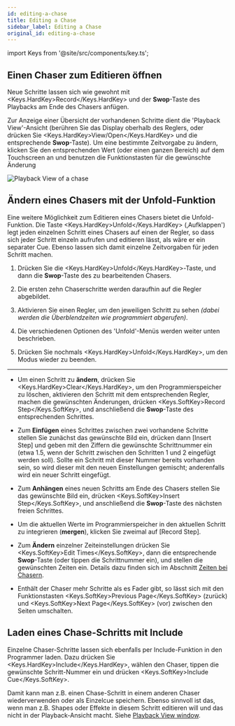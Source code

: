 ```yaml
---
id: editing-a-chase
title: Editing a Chase
sidebar_label: Editing a Chase
original_id: editing-a-chase
---
```


import Keys from '@site/src/components/key.ts';

Einen Chaser zum Editieren öffnen
---------------------------------

Neue Schritte lassen sich wie gewohnt mit <Keys.HardKey>Record</Keys.HardKey> und der
<strong>Swop</strong>-Taste des Playbacks am Ende des Chasers anfügen.

Zur Anzeige einer Übersicht der vorhandenen Schritte dient die 'Playback
View'-Ansicht (berühren Sie das Display oberhalb des Reglers, oder
drücken Sie <Keys.HardKey>View/Open</Keys.HardKey> und die entsprechende
<strong>Swop</strong>-Taste). Um eine bestimmte Zeitvorgabe zu ändern, klicken Sie
den entsprechenden Wert (oder einen ganzen Bereich) auf dem Touchscreen
an und benutzen die Funktionstasten für die gewünschte Änderung

![Playback View of a chase](/docs/images/Playback-View-for-chase.png)

Ändern eines Chasers mit der Unfold-Funktion
--------------------------------------------

Eine weitere Möglichkeit zum Editieren eines Chasers bietet die
Unfold-Funktion. Die Taste <Keys.HardKey>Unfold</Keys.HardKey> (‚Aufklappen') legt jeden
einzelnen Schritt eines Chasers auf einen der Regler, so dass sich jeder
Schritt einzeln aufrufen und editieren lässt, als wäre er ein separater
Cue. Ebenso lassen sich damit einzelne Zeitvorgaben für jeden Schritt
machen.

1. Drücken Sie die <Keys.HardKey>Unfold</Keys.HardKey>-Taste, und dann die <strong>Swop</strong>-Taste des zu
bearbeitenden Chasers.

2. Die ersten zehn Chaserschritte werden daraufhin auf die Regler
abgebildet.

3. Aktivieren Sie einen Regler, um den jeweiligen Schritt zu sehen
*(dabei werden die Überblendzeiten wie programmiert abgerufen)*.

4. Die verschiedenen Optionen des 'Unfold'-Menüs werden weiter unten
beschrieben.

5. Drücken Sie nochmals <Keys.HardKey>Unfold</Keys.HardKey>, um den Modus wieder zu beenden.

---

-   Um einen Schritt zu <strong>ändern</strong>, drücken Sie <Keys.HardKey>Clear</Keys.HardKey>, um den
    Programmierspeicher zu löschen, aktivieren den Schritt mit dem
    entsprechenden Regler, machen die gewünschten Änderungen, drücken
    <Keys.SoftKey>Record Step</Keys.SoftKey>, und anschließend die <strong>Swop</strong>-Taste des
    entsprechenden Schrittes.

-   Zum <strong>Einfügen</strong> eines Schrittes zwischen zwei vorhandene Schritte
    stellen Sie zunächst das gewünschte Bild ein, drücken dann \[Insert
    Step\] und geben mit den Ziffern die gewünschte Schrittnummer ein
    (etwa 1.5, wenn der Schritt zwischen den Schritten 1 und 2 eingefügt
    werden soll). Sollte ein Schritt mit dieser Nummer bereits vorhanden
    sein, so wird dieser mit den neuen Einstellungen gemischt;
    anderenfalls wird ein neuer Schritt eingefügt.

-   Zum <strong>Anhängen</strong> eines neuen Schritts am Ende des Chasers stellen Sie
    das gewünschte Bild ein, drücken <Keys.SoftKey>Insert Step</Keys.SoftKey>, und anschließend
    die <strong>Swop</strong>-Taste des nächsten freien Schrittes.

-   Um die aktuellen Werte im Programmierspeicher in den aktuellen
    Schritt zu integrieren (<strong>mergen</strong>), klicken Sie zweimal auf \[Record
    Step\].

-   Zum <strong>Ändern</strong> einzelner Zeiteinstellungen drücken Sie <Keys.SoftKey>Edit Times</Keys.SoftKey>,
    dann die entsprechende <strong>Swop</strong>-Taste (oder tippen die Schrittnummer
    ein), und stellen die gewünschten Zeiten ein. Details dazu finden
    sich im Abschnitt [Zeiten bei Chasern](chase-timing.md).

-   Enthält der Chaser mehr Schritte als es Fader gibt, so lässt sich
    mit den Funktionstasten <Keys.SoftKey>Previous Page</Keys.SoftKey> (zurück) und <Keys.SoftKey>Next Page</Keys.SoftKey>
    (vor) zwischen den Seiten umschalten.

Laden eines Chase-Schritts mit Include
--------------------------------------

Einzelne Chaser-Schritte lassen sich ebenfalls per Include-Funktion in
den Programmer laden. Dazu drücken Sie <Keys.HardKey>Include</Keys.HardKey>, wählen den Chaser,
tippen die gewünschte Schritt-Nummer ein und drücken <Keys.SoftKey>Include Cue</Keys.SoftKey>.

Damit kann man z.B. einen Chase-Schritt in einem anderen Chaser
wiederverwenden oder als Einzelcue speichern. Ebenso sinnvoll ist das,
wenn man z.B. Shapes oder Effekte in diesem Schritt editieren will und
das nicht in der Playback-Ansicht macht. Siehe 
[Playback View window](#einen-chaser-zum-editieren-öffnen).
